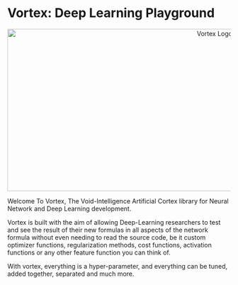 # Vortex: Deep Learning Playground

<p align="center">
  <img src="https://github.com/void-intelligence/Vortex/blob/master/resources/Vortex.png" alt="Vortex Logo" width="920" height="366">
</p>

Welcome To Vortex, The Void-Intelligence Artificial Cortex library for Neural Network and Deep Learning development. 

Vortex is built with the aim of allowing Deep-Learning researchers to test and see the result of their new formulas in all aspects of the network formula without even needing to read the source code, be it custom optimizer functions, regularization methods, cost functions, activation functions or any other feature function you can think of. 

With vortex, everything is a hyper-parameter, and everything can be tuned, added together, separated and much more.

